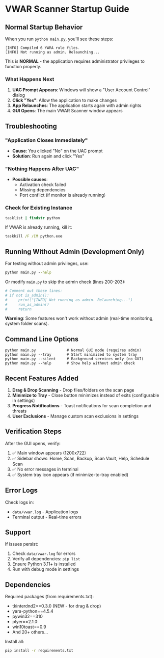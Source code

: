 # VWAR Scanner Startup Guide

## Normal Startup Behavior

When you run `python main.py`, you'll see these steps:

```
[INFO] Compiled 6 YARA rule files.
[INFO] Not running as admin. Relaunching...
```

This is **NORMAL** - the application requires administrator privileges to function properly.

### What Happens Next

1. **UAC Prompt Appears**: Windows will show a "User Account Control" dialog
2. **Click "Yes"**: Allow the application to make changes
3. **App Relaunches**: The application starts again with admin rights
4. **GUI Opens**: The main VWAR Scanner window appears

## Troubleshooting

### "Application Closes Immediately"
- **Cause**: You clicked "No" on the UAC prompt
- **Solution**: Run again and click "Yes"

### "Nothing Happens After UAC"
- **Possible causes**:
  - Activation check failed
  - Missing dependencies
  - Port conflict (if monitor is already running)

### Check for Existing Instance
```cmd
tasklist | findstr python
```
If VWAR is already running, kill it:
```cmd
taskkill /F /IM python.exe
```

## Running Without Admin (Development Only)

For testing without admin privileges, use:
```cmd
python main.py --help
```

Or modify `main.py` to skip the admin check (lines 200-203):
```python
# Comment out these lines:
# if not is_admin():
#     print("[INFO] Not running as admin. Relaunching...")
#     run_as_admin()
#     return
```

**Warning**: Some features won't work without admin (real-time monitoring, system folder scans).

## Command Line Options

```
python main.py              # Normal GUI mode (requires admin)
python main.py --tray       # Start minimized to system tray
python main.py --silent     # Background services only (no GUI)
python main.py --help       # Show help without admin check
```

## Recent Features Added

1. **Drag & Drop Scanning** - Drop files/folders on the scan page
2. **Minimize to Tray** - Close button minimizes instead of exits (configurable in settings)
3. **Progress Notifications** - Toast notifications for scan completion and threats
4. **User Exclusions** - Manage custom scan exclusions in settings

## Verification Steps

After the GUI opens, verify:

1. ✅ Main window appears (1200x722)
2. ✅ Sidebar shows: Home, Scan, Backup, Scan Vault, Help, Schedule Scan
3. ✅ No error messages in terminal
4. ✅ System tray icon appears (if minimize-to-tray enabled)

## Error Logs

Check logs in:
- `data/vwar.log` - Application logs
- Terminal output - Real-time errors

## Support

If issues persist:
1. Check `data/vwar.log` for errors
2. Verify all dependencies: `pip list`
3. Ensure Python 3.11+ is installed
4. Run with debug mode in settings

## Dependencies

Required packages (from requirements.txt):
- tkinterdnd2==0.3.0 (NEW - for drag & drop)
- yara-python==4.5.4
- pywin32==310
- plyer==2.1.0
- win10toast==0.9
- And 20+ others...

Install all:
```cmd
pip install -r requirements.txt
```
